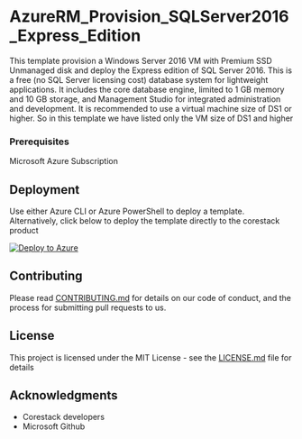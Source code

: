 
# AzureRM_Provision_SQLServer2016_Express_Edition

This template provision a Windows Server 2016 VM with Premium SSD Unmanaged disk and deploy the Express edition of SQL Server 2016. This is a free (no SQL Server licensing cost) database system for lightweight applications. It includes the core database engine, limited to 1 GB memory and 10 GB storage, and Management Studio for integrated administration and development. It is recommended to use a virtual machine size of DS1 or higher. So in this template we have listed only the VM size of DS1 and higher

### Prerequisites

Microsoft Azure Subscription

## Deployment

Use either Azure CLI or Azure PowerShell to deploy a template. Alternatively, click below to deploy the template directly to the corestack product 

[![Deploy to Azure](https://docs.corestack.io/wp-content/uploads/2019/09/deploy-to-corestack.svg)](http://qa.corestack.io/heatstack/templates?repositories=github&external_redirect=true&name=AzureRM_Provision_SQLServer2016_Express_Edition&url=https://raw.githubusercontent.com/karthick-kk/corestacklabs/master/arm/AzureRM_Provision_SQLServer2016_Express_Edition/AzureRM_Provision_SQLServer2016_Express_Edition_content.json&engine=arm&type[0]=Cloud&classification[0]=Provisioning&scope=tenant#/mytemplates)

## Contributing

Please read [CONTRIBUTING.md](https://gist.github.com/karthick-kk/30e4fd3f279492b4f040d5cd569d21d0) for details on our code of conduct, and the process for submitting pull requests to us.

## License

This project is licensed under the MIT License - see the [LICENSE.md](LICENSE.md) file for details

## Acknowledgments

* Corestack developers
* Microsoft Github


